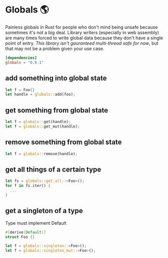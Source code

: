# Globals 🌎
Painless globals in Rust for people who don't mind being unsafe because sometimes it's not a big deal. Library writers (especially in web assembly) are many times forced to write global data because they don't have a single point of entry.  *This library isn't gauranteed multi-thread safe for now*, but that may not be a problem given your use case.

```toml
[dependencies]
globals = "0.0.1"
```

## add something into global state

```rust
let f = Foo{}
let handle = globals::add(foo);
```

## get something from global state
```rust
let f = globals::get(handle);
let f = globals::get_mut(handle);
```

## remove something from global state
```rust
let f = globals::remove(handle);
```

## get all things of a certain type
```rust
let fs = globals::get_all::<Foo>();
for f in fs.iter() {
  ...
}
```

## get a singleton of a type
Type must implement Default

```rust
#[derive(Default)]
struct Foo {}

let f = globals::singleton::<Foo>();
let f = globals::singleton_mut::<Foo>();
```
